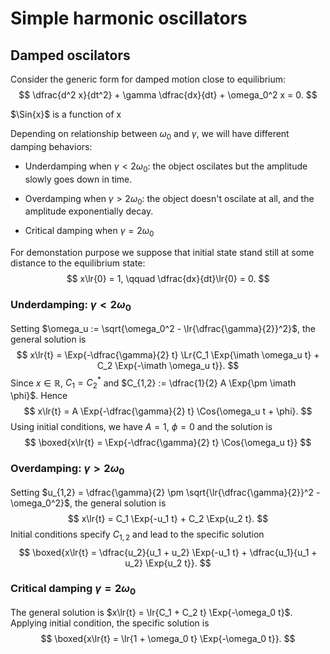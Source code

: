 $$
\newcommand\lr[1]{\left(#1\right)}
$$

$$
\newcommand\Lr[1]{\left[#1\right]}
$$

$$
\newcommand\Exp[1]{\exp\lr{#1}}
$$

$$
\newcommand\Cos[1]{\mathrm{cos}\lr{#1}}
$$

$$
\newcommand\Sin[1]{\mathrm{sin}\lr{#1}}
$$

# Simple harmonic oscillators

## Damped oscilators

Consider the generic form for damped motion close to equilibrium:
$$
    \dfrac{d^2 x}{dt^2} + \gamma \dfrac{dx}{dt} + \omega_0^2 x = 0.
$$

$\Sin{x}$ is a function of x

Depending on relationship between $\omega_0$ and $\gamma$, we will have different damping behaviors:
* Underdamping when $\gamma < 2\omega_0$: the object oscilates but the amplitude slowly goes down in time.

* Overdamping when $\gamma > 2 \omega_0$: the object doesn't oscilate at all, and the amplitude exponentially decay.

* Critical damping when $\gamma = 2\omega_0$

For demonstation purpose we suppose that initial state stand still at some distance to the equilibrium state:
$$
    x\lr{0} = 1, \qquad \dfrac{dx}{dt}\lr{0} = 0.
$$

### Underdamping: $\gamma < 2 \omega_0$

Setting $\omega_u := \sqrt{\omega_0^2 - \lr{\dfrac{\gamma}{2}}^2}$, the general solution is
$$
    x\lr{t} = \Exp{-\dfrac{\gamma}{2} t} \Lr{C_1 \Exp{\imath \omega_u t} + C_2 \Exp{-\imath \omega_u t}}.
$$
Since $x \in \mathbb{R}$, $C_1 = C_2^*$ and $C_{1,2} := \dfrac{1}{2} A \Exp{\pm \imath \phi}$.
Hence
$$
    x\lr{t} = A \Exp{-\dfrac{\gamma}{2} t} \Cos{\omega_u t + \phi}.
$$
Using initial conditions, we have $A = 1$, $\phi = 0$ and the solution is
$$
    \boxed{x\lr{t} = \Exp{-\dfrac{\gamma}{2} t} \Cos{\omega_u t}}
$$

### Overdamping: $\gamma > 2 \omega_0$

Setting $u_{1,2} = \dfrac{\gamma}{2} \pm \sqrt{\lr{\dfrac{\gamma}{2}}^2 - \omega_0^2}$, the general solution is
$$
    x\lr{t} = C_1 \Exp{-u_1 t} + C_2 \Exp{u_2 t}.
$$
Initial conditions specify $C_{1,2}$ and lead to the specific solution
$$
    \boxed{x\lr{t} = \dfrac{u_2}{u_1 + u_2} \Exp{-u_1 t} + \dfrac{u_1}{u_1 + u_2} \Exp{u_2 t}}.
$$


### Critical damping $\gamma = 2 \omega_0$
The general solution is $x\lr{t} = \lr{C_1 + C_2 t} \Exp{-\omega_0 t}$.
Applying initial condition, the specific solution is
$$
    \boxed{x\lr{t} = \lr{1 + \omega_0 t} \Exp{-\omega_0 t}}.
$$
